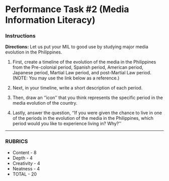 # Performance Task #2 (Media Information Literacy)

### Instructions

**Directions:** Let us put your MIL to good use by studying major media evolution in
the Philippines.

1. First, create a timeline of the evolution of the media in the Philippines
   from the Pre-colonial period, Spanish period, American period, Japanese period,
   Martial Law period, and post-Martial Law period. (NOTE: You may use the link below as a reference.)

2. Next, in your timeline, write a short description of each period.

3. Then, draw an ‘’icon’’ that you think represents the specific period in
   the media evolution of the country.

4. Lastly, answer the question, ‘’If you were given the chance to live in
   one of the periods in the evolution of the media in the Philippines, which
   period would you like to experience living in? Why?’’

---

### RUBRICS

- Content - 8
- Depth - 4
- Creativity - 4
- Neatness - 4
- TOTAL - 20
